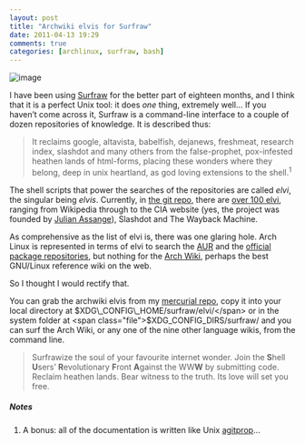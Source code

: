 ```yaml
---
layout: post
title: "Archwiki elvis for Surfraw"
date: 2011-04-13 19:29
comments: true
categories: [archlinux, surfraw, bash]
---
```

![image](http://dl.dropbox.com/u/261312/Blog-images/arch-elvis.png)

I have been using
[Surfraw](http://surfraw.alioth.debian.org/ "Surfraw manifesto") for the
better part of eighteen months, and I think that it is a perfect Unix
tool: it does *one* thing, extremely well… If you haven’t come across
it, Surfraw is a command-line interface to a couple of dozen
repositories of knowledge. It is described thus:

> It reclaims google, altavista, babelfish, dejanews, freshmeat,
> research index, slashdot and many others from the false-prophet,
> pox-infested heathen lands of html-forms, placing these wonders where
> they belong, deep in unix heartland, as god loving extensions to the
> shell.<sup>1</sup>

The shell scripts that power the searches of the repositories are called
*elvi*, the singular being *elvis*. Currently, in 
[the git repo](http://git.debian.org/?p=surfraw/surfraw.git;a=summary "Debian Git Repo: Surfraw"),
there are 
[over 100 elvi](http://git.debian.org/?p=surfraw/surfraw.git;a=tree;f=elvi;hb=HEAD "elvi in the git repo"),
ranging from Wikipedia through to the CIA website (yes, the project was
founded by [Julian Assange](http://en.wikipedia.org/wiki/Julian_Assange "Julian's Wikipedia page")),
Slashdot and The Wayback Machine.

As comprehensive as the list of elvi is, there was one glaring hole.
Arch Linux is represented in terms of elvi to search the
[AUR](http://aur.archlinux.org/ "Arch User Repository") and the
[official package repositories](http://www.archlinux.org/packages/ "Arch Package Database"),
but nothing for the 
[Arch Wiki](https://wiki.archlinux.org/index.php/Main_Page "Definitive Arch Linux documentation"),
perhaps the best GNU/Linux reference wiki on the web.

So I thought I would rectify that.

You can grab the archwiki elvis from my 
[mercurial repo](https://bitbucket.org/jasonwryan/eeepc/src/241da582a0fd/.config/surfraw/elvi/archwiki "mercurial repo"),
copy it into your local directory at <span class="file">$XDG\_CONFIG\_HOME/surfraw/elvi/</span> or
in the system folder at <span class="file">$XDG\_CONFIG\_DIRS/surfraw/</span> and you can surf the
Arch Wiki, or any one of the nine other language wikis, from the command
line.

> Surfrawize the soul of your favourite internet wonder. Join the
> **S**hell **U**sers’ **R**evolutionary **F**ront **A**gainst the
> WW**W** by submitting code. Reclaim heathen lands. Bear witness to the
> truth. Its love will set you free.

##### Notes
1. A bonus: all of the documentation is written like Unix
[agitprop](http://en.wikipedia.org/wiki/Agitprop "Wikipedia entry")…

